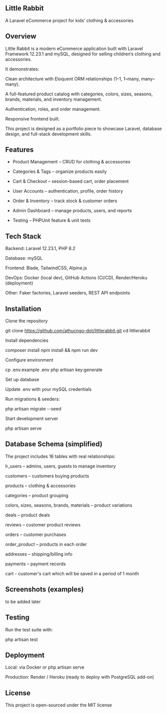 ## Little Rabbit

A Laravel eCommerce project for kids’ clothing & accessories


## Overview

Little Rabbit is a modern eCommerce application built with Laravel Framework 12.23.1 and mySQL, designed for selling children’s clothing and accessories.

It demonstrates:

Clean architecture with Eloquent ORM relationships (1–1, 1–many, many–many).

A full-featured product catalog with categories, colors, sizes, seasons, brands, materials, and inventory management.

Authentication, roles, and order management.

Responsive frontend built.

This project is designed as a portfolio piece to showcase Laravel, database design, and full-stack development skills.


## Features

- Product Management – CRUD for clothing & accessories

- Categories & Tags – organize products easily

- Cart & Checkout – session-based cart, order placement

- User Accounts – authentication, profile, order history

- Order & Inventory – track stock & customer orders

- Admin Dashboard – manage products, users, and reports

- Testing – PHPUnit feature & unit tests


## Tech Stack

Backend: Laravel 12.23.1, PHP 8.2

Database: mySQL

Frontend: Blade, TailwindCSS, Alpine.js

DevOps: Docker (local dev), GitHub Actions (CI/CD), Render/Heroku (deployment)

Other: Faker factories, Laravel seeders, REST API endpoints


## Installation

Clone the repository

git clone https://github.com/athucngo-dot/littlerabbit.git
cd littlerabbit


Install dependencies

composer install
npm install && npm run dev


Configure environment

cp .env.example .env
php artisan key:generate


Set up database

Update .env with your mySQL credentials

Run migrations & seeders:

php artisan migrate --seed


Start development server

php artisan serve


## Database Schema (simplified)

The project includes 16 tables with real relationships:

lr_users – admins, users, guests to manage inventory

customers – customers buying products

products – clothing & accessories

categories – product grouping

colors, sizes, seasons, brands, materials – product variations

deals – product deals

reviews – customer product reviews

orders – customer purchases

order_product – products in each order

addresses – shipping/billing info

payments – payment records

cart - customer's cart which will be saved in a period of 1 month


## Screenshots (examples)
to be added later


## Testing

Run the test suite with:

php artisan test


## Deployment

Local: via Docker or php artisan serve

Production: Render / Heroku (ready to deploy with PostgreSQL add-on)


## License

This project is open-sourced under the MIT license

